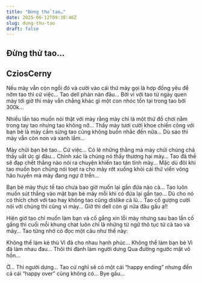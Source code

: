 ```yaml
---
title: "Đừng thử tao…"
date: 2025-06-12T09:38:46Z
slug: dung-thu-tao
draft: false
---
```


## Đừng thử tao…

## CziosCerny

Nếu mày vẫn còn ngồi đó và cười vào cái thứ mày gọi là hợp đồng yêu để nỡm tao thì cứ việc… Tao dell phàn nàn đâu… Bởi vì với tao từ ngày quen mày tới giờ thì mày vẫn chẳng khác gì một con nhóc tồn tại trong tao bởi 300k…

Nhiều lần tao muốn nói thật với mày rằng mày chỉ là một thứ đồ chơi nằm trong tay tao nhưng tao không nỡ… Thấy mày tươi cười khoe chiến công với bạn bè là mày cắm sừng tao cũng không buồn nhắc đến nữa… Dù sao thì mày vẫn còn non và xanh lắm…

Mày chửi bạn bè tao… Cứ việc… Có lẽ những thằng mà mày chửi chúng chả thấy uất ức gì đâu… Chính xác là chúng nó thấy thương hại mày… Tao đã thề sẽ đạp chết thằng nào nói ra chuyện khiến tao tán tỉnh mày… Mặc dù đôi khi tao muốn bọn chúng nói toẹt ra cho mày rớt xuống khỏi cái thứ viển vông hão huyền mà mày đang ngự ở trển… 

Bạn bè mày thực tế tao chưa bao giờ muốn lại gần đứa nào cả… Tao luôn muốn sút thẳng vào mặt bạn bè mày mỗi khi có đứa lại gần tao… Dù cho nó có thích chơi với tao hay không tao cũng dislike cả lũ… Tao cố gượng cười nói với chúng thì cũng vì mày… Giờ thì dell còn gì nữa đâu gấu ạ!!

Hiện giờ tao chỉ muốn làm bạn và cố gắng xin lỗi mày nhưng sau bao lần cố gắng thì cuối mỗi khung chat luôn chỉ là những từ ngữ thô tục từ cả tao và mày… Tao từng nhớ có đọc một câu như thế này:

Không thể làm kẻ thù
Vì đã cho nhau hạnh phúc…
Không thể làm bạn bè
Vì đã làm nhau đau…
Thôi thì đành làm người dưng
Qua đường ngước mặt vô hồn…

Ờ… Thì người dưng… Tao cứ nghĩ sẽ có một cái “happy ending” nhưng đến cả cái “happy over” cũng không có… Bye gấu…